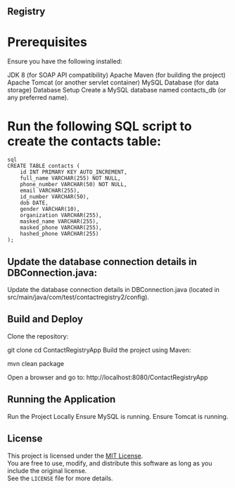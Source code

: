 ## Registry

# Prerequisites
Ensure you have the following installed:

JDK 8 (for SOAP API compatibility)
Apache Maven (for building the project)
Apache Tomcat (or another servlet container)
MySQL Database (for data storage)
Database Setup
Create a MySQL database named contacts_db (or any preferred name).

# Run the following SQL script to create the contacts table:

    sql
    CREATE TABLE contacts (
        id INT PRIMARY KEY AUTO_INCREMENT,
        full_name VARCHAR(255) NOT NULL,
        phone_number VARCHAR(50) NOT NULL,
        email VARCHAR(255),
        id_number VARCHAR(50),
        dob DATE,
        gender VARCHAR(10),
        organization VARCHAR(255),
        masked_name VARCHAR(255),
        masked_phone VARCHAR(255),
        hashed_phone VARCHAR(255)
    );
## Update the database connection details in DBConnection.java:

 Update the database connection details in DBConnection.java (located in src/main/java/com/test/contactregistry2/config).


## Build and Deploy
Clone the repository:


git clone
cd ContactRegistryApp
Build the project using Maven:

mvn clean package


Open a browser and go to:
http://localhost:8080/ContactRegistryApp


## Running the Application

Run the Project Locally
Ensure MySQL is running.
Ensure Tomcat is running.

## License

This project is licensed under the [MIT License](LICENSE).  
You are free to use, modify, and distribute this software as long as you include the original license.  
See the `LICENSE` file for more details.
